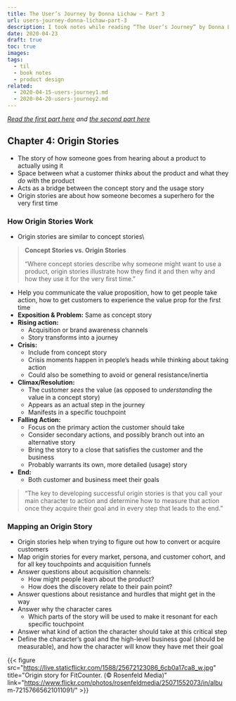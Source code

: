 ```yaml
---
title: The User’s Journey by Donna Lichaw – Part 3
url: users-journey-donna-lichaw-part-3
description: I took notes while reading “The User’s Journey” by Donna Lichaw.
date: 2020-04-23
draft: true
toc: true
images:
tags:
  - til
  - book notes
  - product design
related:
  - 2020-04-15-users-journey1.md
  - 2020-04-20-users-journey2.md
---
```

_[Read the first part here](/users-journey-donna-lichaw-part-1) and [the second part here](/users-journey-donna-lichaw-part-2)_

## Chapter 4: Origin Stories
- The story of how someone goes from hearing about a product to actually using it
- Space between what a customer _thinks_ about the product and what they _do_ with the product
- Acts as a bridge between the concept story and the usage story
- Origin stories are about how someone becomes a superhero for the very first time
### How Origin Stories Work
- Origin stories are similar to concept stories\

> **Concept Stories vs. Origin Stories**
>
> “Where concept stories describe why someone might want to use a product, origin stories illustrate how they find it and then why and how they use it for the very first time.”

- Help you communicate the value proposition, how to get people take action, how to get customers to experience the value prop for the first time
- **Exposition & Problem:** Same as concept story
- **Rising action:**
    - Acquisition or brand awareness channels
    - Story transforms into a journey
- **Crisis:**
    - Include from concept story
    - Crisis moments happen in people’s heads while thinking about taking action
    - Could also be something to avoid or general resistance/inertia
- **Climax/Resolution:**
    - The customer _sees_ the value (as opposed to _understanding_ the value in a concept story)
    - Appears as an actual step in the journey
    - Manifests in a specific touchpoint
- **Falling Action:**
    - Focus on the primary action the customer should take
    - Consider secondary actions, and possibly branch out into an alternative story
    - Bring the story to a close that satisfies the customer and the business
    - Probably warrants its own, more detailed (usage) story
- **End:**
    - Both customer and business meet their goals

> “The key to developing successful origin stories is that you call your main character to action and determine how to measure that action once they acquire their goal and in every step that leads to the end.”

### Mapping an Origin Story
- Origin stories help when trying to figure out how to convert or acquire customers
- Map origin stories for every market, persona, and customer cohort, and for all key touchpoints and acquisition funnels
- Answer questions about acquisition channels:
    - How might people learn about the product?
    - How does the discovery relate to their pain point?
- Answer questions about resistance and hurdles that might get in the way
- Answer why the character cares
    - Which parts of the story will be used to make it resonant for each specific touchpoint
- Answer what kind of action the character should take at this critical step
- Define the character’s goal and the high-level business goal (should be measurable), and how the character will know they have met their goal

{{< figure src="https://live.staticflickr.com/1588/25672123086_6cb0a17ca8_w.jpg" title="Origin story for FitCounter. (© Rosenfeld Media)" link="https://www.flickr.com/photos/rosenfeldmedia/25071552073/in/albu    m-72157665621011091/" >}}


